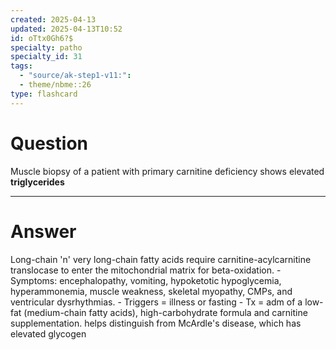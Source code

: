 ```yaml
---
created: 2025-04-13
updated: 2025-04-13T10:52
id: oTtx0Gh6?$
specialty: patho
specialty_id: 31
tags:
  - "source/ak-step1-v11:": 
  - theme/nbme::26
type: flashcard
---
```


# Question
Muscle biopsy of a patient with primary carnitine deficiency shows elevated **triglycerides**

---

# Answer
Long-chain 'n' very long-chain fatty acids require carnitine-acylcarnitine translocase to enter the mitochondrial matrix for beta-oxidation.  - Symptoms: encephalopathy, vomiting, hypoketotic hypoglycemia, hyperammonemia, muscle weakness, skeletal myopathy, CMPs, and ventricular dysrhythmias. - Triggers = illness or fasting - Tx = adm of a low-fat (medium-chain fatty acids), high-carbohydrate formula and carnitine supplementation.  helps distinguish from McArdle's disease, which has elevated glycogen